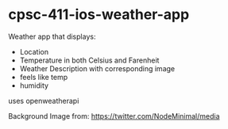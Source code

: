 # cpsc-411-ios-weather-app

Weather app that displays:
- Location
- Temperature in both Celsius and Farenheit
- Weather Description with corresponding image
- feels like temp
- humidity

uses openweatherapi 

Background Image from: https://twitter.com/NodeMinimal/media 
